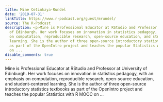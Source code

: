 ```yaml
---
title: Mine Cetinkaya-Rundel
date: '2019-07-31'
linkTitle: https://www.r-podcast.org/guest/mrundel/
source: The R-Podcast
description: <p>Mine is Professional Educator at RStudio and Professor at University
  of Edinburgh. Her work focuses on innovation in statistics pedagogy, with an emphasis
  on computation, reproducible research, open-source education, and student-centered
  learning. She is the author of three open-source introductory statistics textbooks
  as part of the OpenIntro project and teaches the popular Statistics with R MOOC
  on ...
disable_comments: true
---
```

<p>Mine is Professional Educator at RStudio and Professor at University of Edinburgh. Her work focuses on innovation in statistics pedagogy, with an emphasis on computation, reproducible research, open-source education, and student-centered learning. She is the author of three open-source introductory statistics textbooks as part of the OpenIntro project and teaches the popular Statistics with R MOOC on ...